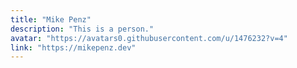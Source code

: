 ```yaml
---
title: "Mike Penz"
description: "This is a person."
avatar: "https://avatars0.githubusercontent.com/u/1476232?v=4"
link: "https://mikepenz.dev"
---
```

